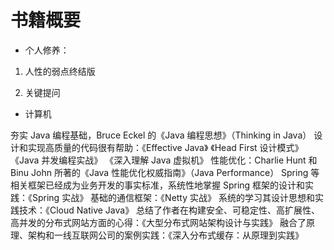# 书籍概要

- 个人修养：

1. 人性的弱点终结版

2. 关键提问

   

- 计算机

夯实 Java 编程基础，Bruce Eckel 的《Java 编程思想》（Thinking in Java）
设计和实现高质量的代码很有帮助：《Effective Java》
《Head First 设计模式》
《Java 并发编程实战》
《深入理解 Java 虚拟机》
性能优化：Charlie Hunt 和 Binu John 所著的《Java 性能优化权威指南》（Java Performance）
Spring 等相关框架已经成为业务开发的事实标准，系统性地掌握 Spring 框架的设计和实践：《Spring 实战》
基础的通信框架：《Netty 实战》
系统的学习其设计思想和实践技术：《Cloud Native Java》
总结了作者在构建安全、可稳定性、高扩展性、高并发的分布式网站方面的心得：《大型分布式网站架构设计与实践》
融合了原理、架构和一线互联网公司的案例实践：《深入分布式缓存：从原理到实践》
